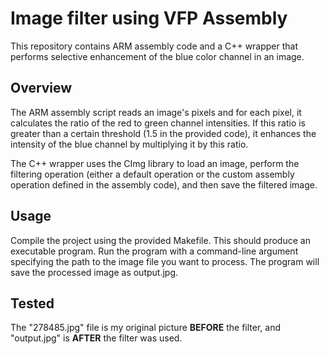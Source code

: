 # Image filter using VFP Assembly

This repository contains ARM assembly code and a C++ wrapper that performs selective enhancement of the blue color channel in an image.

## Overview

The ARM assembly script reads an image's pixels and for each pixel, it calculates the ratio of the red to green channel intensities. If this ratio is greater than a certain threshold (1.5 in the provided code), it enhances the intensity of the blue channel by multiplying it by this ratio.

The C++ wrapper uses the CImg library to load an image, perform the filtering operation (either a default operation or the custom assembly operation defined in the assembly code), and then save the filtered image.

## Usage

Compile the project using the provided Makefile. This should produce an executable program.
Run the program with a command-line argument specifying the path to the image file you want to process. The program will save the processed image as output.jpg.

## Tested

The "278485.jpg" file is my original picture **BEFORE** the filter, and "output.jpg" is **AFTER** the filter was used.
